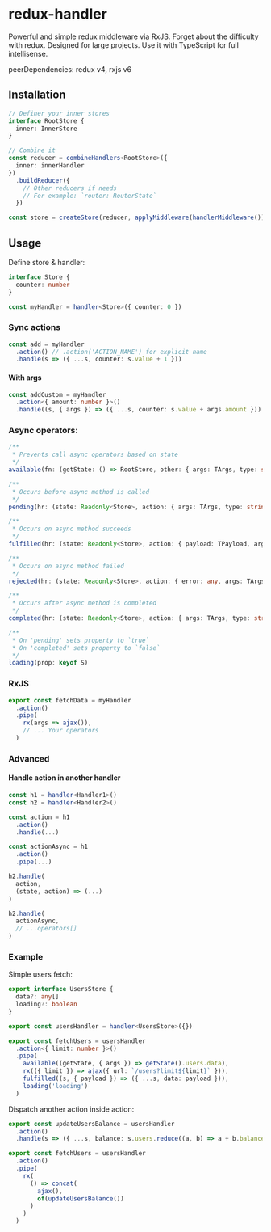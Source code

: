 # redux-handler

Powerful and simple redux middleware via RxJS. Forget about the difficulty with redux. Designed for large projects. Use it with TypeScript for full intellisense.

peerDependencies: redux v4, rxjs v6

## Installation

```ts
// Definer your inner stores
interface RootStore {
  inner: InnerStore
}

// Combine it
const reducer = combineHandlers<RootStore>({
  inner: innerHandler
})
  .buildReducer({
    // Other reducers if needs
    // For example: `router: RouterState`
  })

const store = createStore(reducer, applyMiddleware(handlerMiddleware()))
```

## Usage

Define store & handler:

```ts
interface Store {
  counter: number
}

const myHandler = handler<Store>({ counter: 0 })
```

### Sync actions

```ts
const add = myHandler
  .action() // .action('ACTION_NAME') for explicit name
  .handle(s => ({ ...s, counter: s.value + 1 }))
```

#### With args

```ts
const addCustom = myHandler
  .action<{ amount: number }>()
  .handle((s, { args }) => ({ ...s, counter: s.value + args.amount }))
```

### Async operators:

```ts
/**
 * Prevents call async operators based on state
 */
available(fn: (getState: () => RootStore, other: { args: TArgs, type: string })
```

```ts
/**
 * Occurs before async method is called
 */
pending(hr: (state: Readonly<Store>, action: { args: TArgs, type: string }))
```

```ts
/**
 * Occurs on async method succeeds
 */
fulfilled(hr: (state: Readonly<Store>, action: { payload: TPayload, args: TArgs, type: string }))
```

```ts
/**
 * Occurs on async method failed
 */
rejected(hr: (state: Readonly<Store>, action: { error: any, args: TArgs, type: string }))
```

```ts
/**
 * Occurs after async method is completed
 */
completed(hr: (state: Readonly<Store>, action: { args: TArgs, type: string }))
```

```ts
/**
 * On 'pending' sets property to `true`
 * On 'completed' sets property to `false`
 */
loading(prop: keyof S)
```

### RxJS

```ts
export const fetchData = myHandler
  .action()
  .pipe(
    rx(args => ajax()),
    // ... Your operators
  )
```

### Advanced

#### Handle action in another handler

```ts
const h1 = handler<Handler1>()
const h2 = handler<Handler2>()

const action = h1
  .action()
  .handle(...)

const actionAsync = h1
  .action()
  .pipe(...)

h2.handle(
  action,
  (state, action) => (...)
)

h2.handle(
  actionAsync,
  // ...operators[]
)
```

### Example

Simple users fetch:

```ts
export interface UsersStore {
  data?: any[]
  loading?: boolean
}

export const usersHandler = handler<UsersStore>({})

export const fetchUsers = usersHandler
  .action<{ limit: number }>()
  .pipe(
    available((getState, { args }) => getState().users.data),
    rx(({ limit }) => ajax({ url: `/users?limit${limit}` })),
    fulfilled((s, { payload }) => ({ ...s, data: payload })),
    loading('loading')
  )
```

Dispatch another action inside action:

```ts
export const updateUsersBalance = usersHandler
  .action()
  .handle(s => ({ ...s, balance: s.users.reduce((a, b) => a + b.balance, 0) }))

export const fetchUsers = usersHandler
  .action()
  .pipe(
    rx(
      () => concat(
        ajax(),
        of(updateUsersBalance())
      )
    )
  )
```